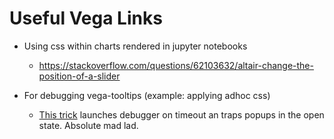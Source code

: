 # Useful Vega Links 

- Using css within charts rendered in jupyter notebooks 
  - https://stackoverflow.com/questions/62103632/altair-change-the-position-of-a-slider

- For debugging vega-tooltips (example: applying adhoc css)
  - [This trick](https://medium.com/@mitchwd/debugging-popups-modals-animations-e833856d80a9) launches debugger on timeout an traps popups in the open state. Absolute mad lad. 